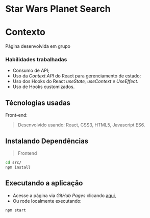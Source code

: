# Star Wars Planet Search

# Contexto
Página desenvolvida em grupo 

### Habilidades trabalhadas
* Consumo de API;
* Uso da *Context API* do React para gerenciamento de estado;
* Uso dos Hooks do React *useState, useContext e UseEffect*.
* Uso de Hooks customizados.

## Técnologias usadas

Front-end:
> Desenvolvido usando: React, CSS3, HTML5, Javascript ES6.


## Instalando Dependências

> Frontend
```bash
cd src/
npm install
``` 
## Executando a aplicação

* Acesse a página via *GitHub Pages* clicando [aqui,](https://raffrasson.github.io/starwars-planet-search)
* Ou rode localmente executando:

```bash
npm start
``` 

